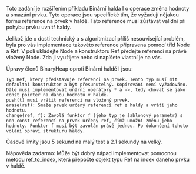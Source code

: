 Toto zadání je rozšířením příkladu Binární halda I o operace změna hodnoty a smazání prvku. Tyto operace jsou specifické tím, že vyžadují nějakou formu reference na prvek v haldě. Tato reference musí zůstávat validní při pohybu prvku uvnitř haldy.

Jelikož jde o dosti technický a s algoritmizací příliš nesouvisející problém, byla pro vás implementace takovéto reference připravena pomocí tříd Node a Ref. V poli ukládejte Node a konstruktoru Ref předejte referenci na právě vložený Node. Zda ji využijete nebo si napíšete vlastní je na vás.

Úpravy členů BinaryHeap oproti Binární haldě I jsou:

    Typ Ref, který představuje referenci na prvek. Tento typ musí mít defaultní konstruktor a být přesunutelný. Kopírování není vyžadováno. Dále musí implementovat unární operátory * a ->, tedy chovat se jako const pointer na danou hodnotu v haldě.
    push(t) musí vrátit referenci na vložený prvek.
    erase(ref): Smaže prvek určený referencí ref z haldy a vrátí jeho hodnotu.
    change(ref, f): Zavolá funktor f (jeho typ je šablonový parametr) s non-const referencí na prvek určený ref, čímž umožní změnu jeho hodnoty. Funktor f musí být zavolán právě jednou. Po dokončení tohoto volání opraví strukturu haldy.

Časové limity jsou 5 sekund na malý test a 2.1 sekundy na velký.

Nápověda zadarmo: Může být dobrý nápad implementovat pomocnou metodu ref_to_index, která přepočte objekt typu Ref na index daného prvku v haldě.